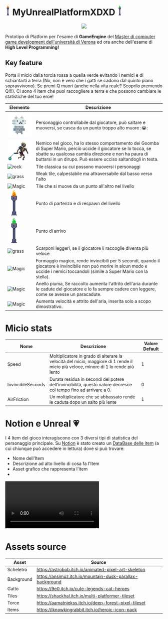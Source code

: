 # ![torch](Assets_readme_git/torch.gif) MyUnrealPlatformXDXD ![Green Torch](Assets_readme_git/green_torch.gif)



<p align="center">
<img src="Assets_readme_git/gameplayHLP.gif"  class="center">
</p> <p align="left">



Prototipo di Platform per l'esame di **GameEngine** del [Master di computer game development dell'università di Verona](https://www.mastergamedev.it/) ed ora anche dell'esame di **High Level Programming!**

## Key feature

Porta il micio dalla torcia rossa a quella verde evitando i nemici e di schiantarti a terra (No, non è vero che i gatti se cadono dal quinto piano sopravvivono). Se premi Q muori (anche nella vita reale? Scoprilo premendo Q!!!). Ci sono 4 item che puoi raccogliere a terra e che possono cambiare le statistiche del tuo eroe!

Elemento | Descrizione
------------ | -------------
![Micio](Assets_readme_git/micio.gif) | Personaggio controllabile dal giocatore, può saltare e muoversi, se casca da un punto troppo alto muore ::sob::
![Nemico](Assets_readme_git/enemy.gif) | Nemico nel gioco, ha lo stesso comportamento dei Goomba di Super Mario, perciò uccide il giocatore se lo tocca, se sbatte su qualcosa cambia direzione e non ha paura di buttarsi in un dirupo. Può essere ucciso saltandogli in testa.
<img src="Assets_readme_git/rockTile.png" alt="rock" width="80"/>| Tile classica su cui possono muoversi i personaggi
<img src="Assets_readme_git/grass_tile.png" alt="grass" width="80"/>| Weak tile, calpestabile ma attraversabile dal basso verso l'alto
<img src="Assets_readme_git/Magic_Tile.png" alt="Magic" width="80"/>| Tile che si muove da un punto all'altro nel livello
<img src="Assets_readme_git/torch.gif" alt="Magic" width="40" class="center"/>| Punto di partenza e di respawn del livello
<img src="Assets_readme_git/green_torch.gif" alt="Magic" width="40" class="center"/>| Punto di arrivo
<img src="Assets_readme_git/FeetOutline 12.png" alt="grass" width="64" class="center"/>| Scarponi leggeri, se il giocatore li raccoglie diventa più veloce
<img src="Assets_readme_git/MiscellaneousOutline 36.png" alt="Magic" width="64" class="center"/>| Formaggio magico, rende invincibili per 5 secondi, quando il giocatore è invincibile non può morire in alcun modo e uccide i nemici toccandoli (simile a Super Mario con la stella).
<img src="Assets_readme_git/RingOutline 13.png" alt="Magic" width="64" class="center"/>| Anello piuma, Se raccolto aumenta l'attrito dell'aria durante le cadute del giocatore e lo fa sempre cadere con leggere, come se avesse un paracadute.
<img src="Assets_readme_git/HelmetOutline 2.png" alt="Magic" width="64"/>| Aumenta velocità e attrito dell'aria, inserita solo a scopo dimostrativo.


# Micio stats

Nome | Descrizione | Valore Default
------------ | ------------- | -------------
Speed | Moltiplicatore in grado di alterare la velocità del micio, maggiore di 1 rende il micio più veloce, minore di 1 lo rende più lento | 1
InvincibleSeconds | Durata residua in secondi del potere dell'invincibilità, questo valore decresce col tempo fino ad arrivare a 0. | 0
AirFriction | Un moltiplicatore che se abbassato rende le caduta dopo un salto più lente | 1



# Notion e Unreal :heartpulse:

I 4 Item del gioco interagiscono con 3 diversi tipi di statistica del personaggio principale. Su [Notion](https://www.notion.so/) è stato creato un [DataBase delle item](https://decisive-nutmeg-629.notion.site/Design-stuff-836432e292e249c4801db0d20134afc3) (a cui chiunque può accedere in lettura) dove si può trovare:

* Nome dell'Item
* Descrizione ad alto livello di cosa fa l'Item
* Asset grafico che rappresenta l'item
* 

![Notion Unreal](Assets_readme_git/notionUnreal.mp4)
# Assets source

Asset | Source
------------ | -------------
Scheletro | https://astrobob.itch.io/animated-pixel-art-skeleton
Background | https://ansimuz.itch.io/mountain-dusk-parallax-background
Gatto | https://9e0.itch.io/cute-legends-cat-heroes
Tiles | https://shackhal.itch.io/multi-platformer-tileset
Torce | https://aamatniekss.itch.io/deep-forest-pixel-tileset
Items | https://iknowkingrabbit.itch.io/heroic-icon-pack

